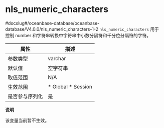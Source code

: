 nls_numeric_characters 
===========================================
#docslug#/oceanbase-database/oceanbase-database/V4.0.0/nls_numeric_characters-1-2
`nls_numeric_characters` 用于控制 number 和字符串转换中字符串中小数分隔符和千分位分隔符的字符。


| **属性**  |                                                   **描述**                                                   |
|---------|------------------------------------------------------------------------------------------------------------|
| 参数类型    | varchar                                                                                                    |
| 默认值     | 空字符串                                                                                                       |
| 取值范围    | N/A                                                                                                        |
| 生效范围    | * Global   * Session    |
| 是否参与序列化 | 是                                                                                                          |


**说明**



该变量当前暂不生效。
